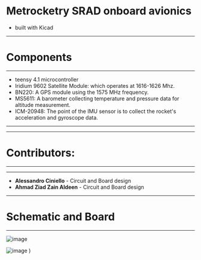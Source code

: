 # Metrocketry SRAD onboard avionics
* built with Kicad 
--------------------------------------------------------------------------------------------------------------------------------------------------------------------------------
 
# Components
--------------------------------------------------------------------------------------------------------------------------------------------------------------------------------
* teensy 4.1 microcontroller
* Iridium 9602 Satellite Module: which operates at 1616-1626 Mhz. 
* BN220: A GPS module using the 1575 MHz frequency. 
* MS5611: A barometer collecting temperature and pressure data for altitude measurement. 
* ICM-20948: The point of the IMU sensor is to collect the rocket's acceleration and gyroscope data. 
---------------------------------------------------------------------------------------------------------------------------------------
-----------------------------------------
# Contributors:
---------------------------------------------------------------------------------------------------------------------------------------
-----------------------------------------

* **Alessandro Ciniello** - Circuit and Board design
* **Ahmad Ziad Zain Aldeen** - Circuit and Board design


--------------------------------------------------------------------------------------------------------------------------------------------------------------------------------

# Schematic and Board
--------------------------------------------------------------------------------------------------------------------------------------------------------------------------------
![image](https://user-images.githubusercontent.com/33810424/213518599-014f5bbc-54cd-4022-90f0-9c56d9ed8d9e.png)


![image](https://user-images.githubusercontent.com/33810424/213518398-d202c4ff-65ed-4319-a846-f1bc6bcee619.png)
)


